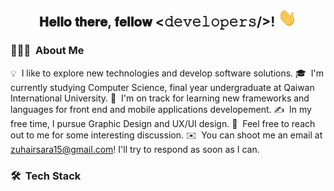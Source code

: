 <div align="right>
<img align="right" top="500" height="400" width="300" alt="GIF" src="https://media.giphy.com/media/SWoSkN6DxTszqIKEqv/giphy.gif"></div>
<div align="center">
<h2> 𝐇𝐞𝐥𝐥𝐨 𝐭𝐡𝐞𝐫𝐞, 𝐟𝐞𝐥𝐥𝐨𝐰 <𝚍𝚎𝚟𝚎𝚕𝚘𝚙𝚎𝚛𝚜/>! <img src="https://github.com/ABSphreak/ABSphreak/blob/master/gifs/Hi.gif" width="30px"></h2>
</div>

### 👨🏻‍💻 &nbsp;About Me

💡 &nbsp;I like to explore new technologies and develop software solutions.
🎓 &nbsp;I'm currently studying Computer Science, final year undergraduate at Qaiwan International University.
🌱 &nbsp;I'm on track for learning new frameworks and languages for front end and mobile applications developement.
✍️ &nbsp;In my free time, I pursue Graphic Design and UX/UI design.
💬 &nbsp;Feel free to reach out to me for some interesting discussion.
✉️ &nbsp;You can shoot me an email at zuhairsara15@gmail.com! I'll try to respond as soon as I can.


### 🛠 &nbsp;Tech Stack


